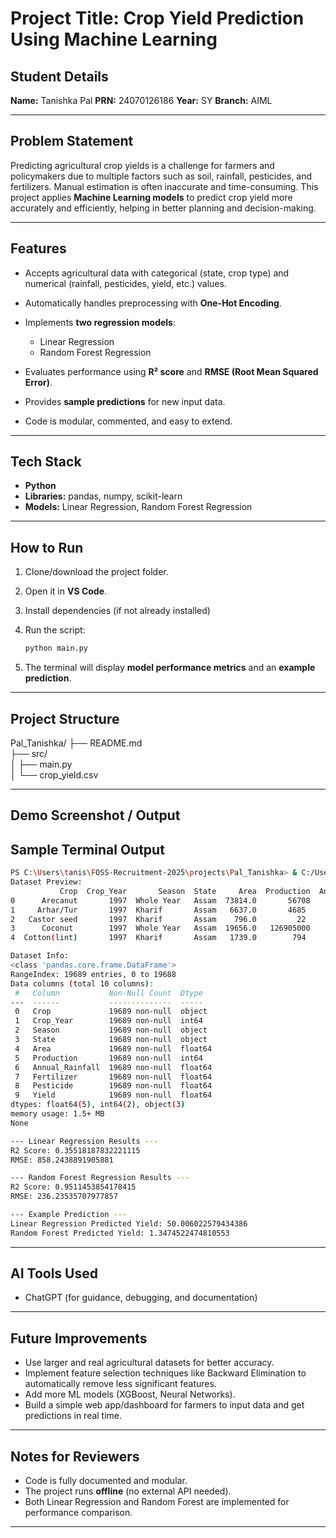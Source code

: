 # Project Title: Crop Yield Prediction Using Machine Learning

## Student Details

**Name:** Tanishka Pal
**PRN:** 24070126186
**Year:** SY
**Branch:** AIML

---

## Problem Statement

Predicting agricultural crop yields is a challenge for farmers and policymakers due to multiple factors such as soil, rainfall, pesticides, and fertilizers. Manual estimation is often inaccurate and time-consuming.
This project applies **Machine Learning models** to predict crop yield more accurately and efficiently, helping in better planning and decision-making.

---

## Features

* Accepts agricultural data with categorical (state, crop type) and numerical (rainfall, pesticides, yield, etc.) values.
* Automatically handles preprocessing with **One-Hot Encoding**.
* Implements **two regression models**:

  * Linear Regression
  * Random Forest Regression
* Evaluates performance using **R² score** and **RMSE (Root Mean Squared Error)**.
* Provides **sample predictions** for new input data.
* Code is modular, commented, and easy to extend.

---

## Tech Stack

* **Python**
* **Libraries:** pandas, numpy, scikit-learn
* **Models:** Linear Regression, Random Forest Regression

---

## How to Run

1. Clone/download the project folder.
2. Open it in **VS Code**.
3. Install dependencies (if not already installed)
4. Run the script:

   ```bash
   python main.py
   ```
5. The terminal will display **model performance metrics** and an **example prediction**.

---

## Project Structure

Pal_Tanishka/
├── README.md                 
├── src/                      
│   ├── main.py               
│   └── crop_yield.csv        

---

## Demo Screenshot / Output

## Sample Terminal Output

```bash
PS C:\Users\tanis\FOSS-Recruitment-2025\projects\Pal_Tanishka> & C:/Users/tanis/AppData/Local/Programs/Python/Python313/python.exe c:/Users/tanis/FOSS-Recruitment-2025/projects/Pal_Tanishka/src/main.py
Dataset Preview:
           Crop  Crop_Year       Season  State     Area  Production  Annual_Rainfall  Fertilizer  Pesticide        Yield
0      Arecanut       1997  Whole Year   Assam  73814.0       56708           2051.4  7024878.38   22882.34     0.796087
1     Arhar/Tur       1997  Kharif       Assam   6637.0       4685           2051.4   631643.29    2057.47     0.710435
2   Castor seed       1997  Kharif       Assam    796.0         22           2051.4    75755.32     246.76     0.238333
3      Coconut        1997  Whole Year   Assam  19656.0   126905000           2051.4  1870661.52    6093.36  5238.051739
4  Cotton(lint)       1997  Kharif       Assam   1739.0        794           2051.4   165500.63     539.09     0.420909

Dataset Info:
<class 'pandas.core.frame.DataFrame'>
RangeIndex: 19689 entries, 0 to 19688
Data columns (total 10 columns):
 #   Column           Non-Null Count  Dtype
---  ------           --------------  -----
 0   Crop             19689 non-null  object
 1   Crop_Year        19689 non-null  int64
 2   Season           19689 non-null  object
 3   State            19689 non-null  object
 4   Area             19689 non-null  float64
 5   Production       19689 non-null  int64
 6   Annual_Rainfall  19689 non-null  float64
 7   Fertilizer       19689 non-null  float64
 8   Pesticide        19689 non-null  float64
 9   Yield            19689 non-null  float64
dtypes: float64(5), int64(2), object(3)
memory usage: 1.5+ MB
None

--- Linear Regression Results ---
R2 Score: 0.35518187832221115
RMSE: 858.2438891905881

--- Random Forest Regression Results ---
R2 Score: 0.9511453854178415
RMSE: 236.23535707977857

--- Example Prediction ---
Linear Regression Predicted Yield: 50.006022579434386
Random Forest Predicted Yield: 1.3474522474810553
```


---

## AI Tools Used

* ChatGPT (for guidance, debugging, and documentation)

---

## Future Improvements

* Use larger and real agricultural datasets for better accuracy.
* Implement feature selection techniques like Backward Elimination to automatically remove less significant features.
* Add more ML models (XGBoost, Neural Networks).
* Build a simple web app/dashboard for farmers to input data and get predictions in real time.

---

## Notes for Reviewers

* Code is fully documented and modular.
* The project runs **offline** (no external API needed).
* Both Linear Regression and Random Forest are implemented for performance comparison.

---

